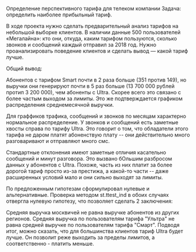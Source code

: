 
Определение перспективного тарифа для телеком компании
Задача: определить наиболее прибыльный тариф.

В ходе проекта нужно сделать предварительный анализ тарифов на небольшой выборке клиентов. В наличии данные 500 пользователей «Мегалайна»: кто они, откуда, каким тарифом пользуются, сколько звонков и сообщений каждый отправил за 2018 год. Нужно проанализировать поведение клиентов и сделать вывод — какой тариф лучше.


Общий вывод:

Абонентов с тарифом Smart почти в 2 раза больше (351 против 149), но выручки они генерируют почти в 5 раз больше (13 700 000 рублей протип 3 200 000), чем абоненты с Ultra. Скорее всего это связано с более частым выходом за лимиты. Это же подтверждается графиком распределения среднемесячной выручки.

Для граффиков трафика, сообщений и звонков по месяцам характерно нормальное распределение. У звонков и сообщений есть заметные хвосты справа по тарифу Ultra. Это говорит о том, что обладатели этого тарифа не даром платят абоненствую плату -- они действительно много разговаривают и отправляют много смс.

Стандартные отклонения имеют заметные отличия касательно сообщений и минут разговора. Это вызвано бОльшим разбросом данных у абонентов с Ultra. Похоже, часть из них платит за более дорогой тариф просто из-за престижа, а какой-то части -- даже расширенных условий мало и они сильно выходят за лимиты.

По предложенным гипотезам сформулировал нулевые и альтернативные. Проверка методом st.ttest_ind в обоих случаях отвергла нулевую гипотезу, что позволяет сделать 2 заключения:

Средняя выручка москвичей не равна выручке абонентов из других регионов.
Средняя выручка по пользователям тарифа "Ультра" не равна средней выручке по пользователям тарифа "Смарт".
Подводя итог, можно сказать, что для большинства клиентов тариф Ultra будет лучше. Он позволит реже выходить за пределы лимитов, а соответственно - платить меньше.

